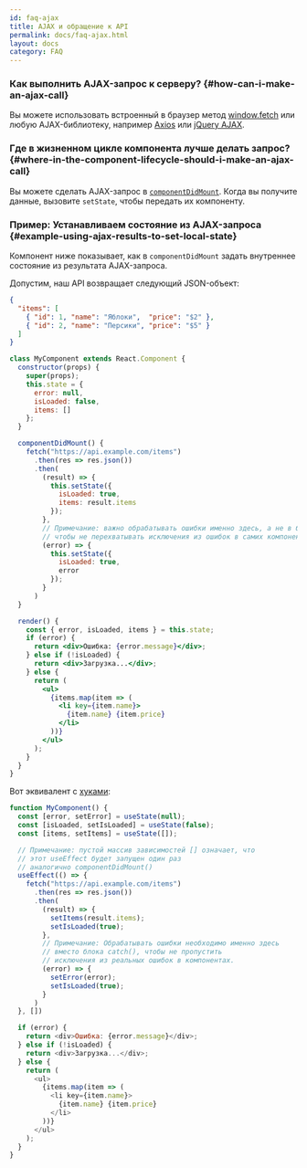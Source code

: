 ```yaml
---
id: faq-ajax
title: AJAX и обращение к API
permalink: docs/faq-ajax.html
layout: docs
category: FAQ
---
```


### Как выполнить AJAX-запрос к серверу? {#how-can-i-make-an-ajax-call}

Вы можете использовать встроенный в браузер метод [window.fetch](https://learn.javascript.ru/fetch) или любую AJAX-библиотеку, например [Axios](https://github.com/axios/axios) или [jQuery AJAX](https://api.jquery.com/jQuery.ajax/).

### Где в жизненном цикле компонента лучше делать запрос? {#where-in-the-component-lifecycle-should-i-make-an-ajax-call}

Вы можете сделать AJAX-запрос в [`componentDidMount`](/docs/react-component.html#mounting). Когда вы получите данные, вызовите `setState`, чтобы передать их компоненту.

### Пример: Устанавливаем состояние из AJAX-запроса {#example-using-ajax-results-to-set-local-state}

Компонент ниже показывает, как в `componentDidMount` задать внутреннее состояние из результата AJAX-запроса.

Допустим, наш API возвращает следующий JSON-объект:

```json
{
  "items": [
    { "id": 1, "name": "Яблоки",  "price": "$2" },
    { "id": 2, "name": "Персики", "price": "$5" }
  ] 
}
```

```jsx
class MyComponent extends React.Component {
  constructor(props) {
    super(props);
    this.state = {
      error: null,
      isLoaded: false,
      items: []
    };
  }

  componentDidMount() {
    fetch("https://api.example.com/items")
      .then(res => res.json())
      .then(
        (result) => {
          this.setState({
            isLoaded: true,
            items: result.items
          });
        },
        // Примечание: важно обрабатывать ошибки именно здесь, а не в блоке catch(),
        // чтобы не перехватывать исключения из ошибок в самих компонентах.
        (error) => {
          this.setState({
            isLoaded: true,
            error
          });
        }
      )
  }

  render() {
    const { error, isLoaded, items } = this.state;
    if (error) {
      return <div>Ошибка: {error.message}</div>;
    } else if (!isLoaded) {
      return <div>Загрузка...</div>;
    } else {
      return (
        <ul>
          {items.map(item => (
            <li key={item.name}>
              {item.name} {item.price}
            </li>
          ))}
        </ul>
      );
    }
  }
}
```

Вот эквивалент с [хуками](https://reactjs.org/docs/hooks-intro.html): 

```js
function MyComponent() {
  const [error, setError] = useState(null);
  const [isLoaded, setIsLoaded] = useState(false);
  const [items, setItems] = useState([]);

  // Примечание: пустой массив зависимостей [] означает, что
  // этот useEffect будет запущен один раз
  // аналогично componentDidMount()
  useEffect(() => {
    fetch("https://api.example.com/items")
      .then(res => res.json())
      .then(
        (result) => {
          setItems(result.items);
          setIsLoaded(true);
        },
        // Примечание: Обрабатывать ошибки необходимо именно здесь
        // вместо блока catch(), чтобы не пропустить
        // исключения из реальных ошибок в компонентах.
        (error) => {
          setError(error);
          setIsLoaded(true);
        }
      )
  }, [])

  if (error) {
    return <div>Ошибка: {error.message}</div>;
  } else if (!isLoaded) {
    return <div>Загрузка...</div>;
  } else {
    return (
      <ul>
        {items.map(item => (
          <li key={item.name}>
            {item.name} {item.price}
          </li>
        ))}
      </ul>
    );
  }
}
```
